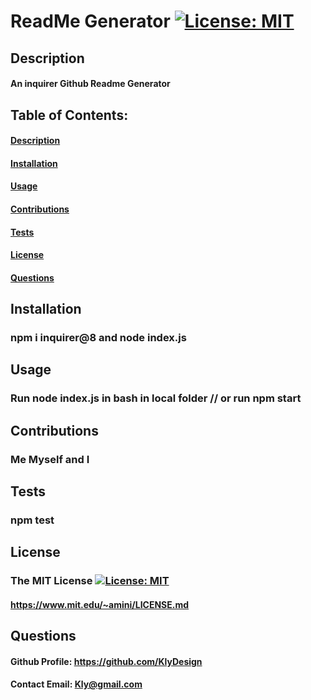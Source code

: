 # **ReadMe Generator** [![License: MIT](https://img.shields.io/badge/License-MIT-blue.svg)](https://opensource.org/licenses/MIT) 

  ## Description
  ####  An inquirer Github Readme Generator


  ## Table of Contents: 
  #### [Description](#description)
  #### [Installation](#installation)
  #### [Usage](#usage)
  #### [Contributions](#contributions)
  #### [Tests](#tests)
  #### [License](#license)
  #### [Questions](#questions)

  ## Installation
  ### npm i inquirer@8 and node index.js

  ## Usage
  ### Run node index.js in bash in local folder // or run npm start 

  ## Contributions
  ### Me Myself and I

  ## Tests
  ### npm test 

  ## License
  ### The MIT License  [![License: MIT](https://img.shields.io/badge/License-MIT-blue.svg)](https://opensource.org/licenses/MIT) 
  #### https://www.mit.edu/~amini/LICENSE.md
  

  ## Questions
  #### Github Profile: https://github.com/KlyDesign
  #### Contact Email: Kly@gmail.com
  